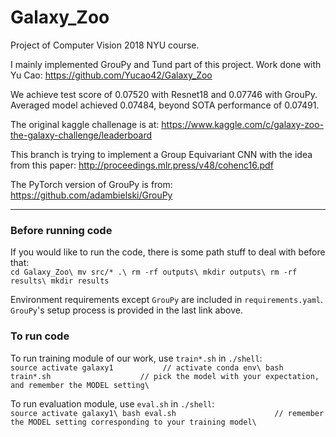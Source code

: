 # Galaxy_Zoo

Project of Computer Vision 2018 NYU course.

I mainly implemented GrouPy and Tund part of this project. Work done with Yu Cao:
https://github.com/Yucao42/Galaxy_Zoo

We achieve test score of 0.07520 with Resnet18 and 0.07746 with GrouPy. Averaged model achieved 0.07484, beyond SOTA performance of 0.07491.

The original kaggle challenage is at:
https://www.kaggle.com/c/galaxy-zoo-the-galaxy-challenge/leaderboard

This branch is trying to implement a Group Equivariant CNN with the idea from this paper:
http://proceedings.mlr.press/v48/cohenc16.pdf

The PyTorch version of GrouPy is from:
https://github.com/adambielski/GrouPy

_________________________________________________________________________________________________________________________

### Before running code

If you would like to run the code, there is some path stuff to deal with before that:\
`
cd Galaxy_Zoo\
mv src/* .\
rm -rf outputs\
mkdir outputs\
rm -rf results\
mkdir results
`

Environment requirements except `GrouPy` are included in `requirements.yaml`. `GrouPy`'s setup process is provided in the last link above.

### To run code

To run training module of our work, use `train*.sh` in `./shell`:\
`
source activate galaxy1           // activate conda env\
bash train*.sh                    // pick the model with your expectation, and remember the MODEL setting\
`

To run evaluation module, use `eval.sh` in `./shell`:\
`
source activate galaxy1\
bash eval.sh                      // remember the MODEL setting corresponding to your training model\
`
